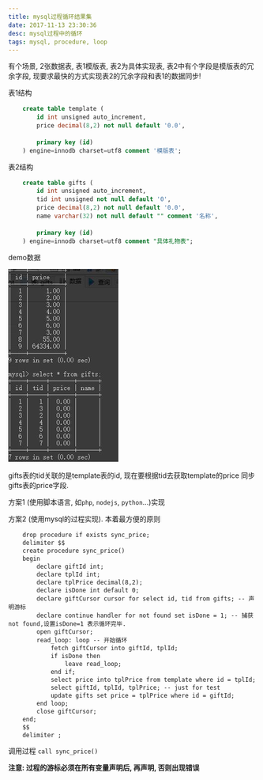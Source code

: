 ```yaml
---
title: mysql过程循环结果集
date: 2017-11-13 23:30:36
desc: mysql过程中的循环
tags: mysql, procedure, loop
---
```


有个场景, 2张数据表, 表1模版表, 表2为具体实现表, 表2中有个字段是模版表的冗余字段, 现要求最快的方式实现表2的冗余字段和表1的数据同步!

<!--more-->

表1结构

```sql
    create table template (
        id int unsigned auto_increment,
        price decimal(8,2) not null default '0.0',

        primary key (id)
    ) engine=innodb charset=utf8 comment '模版表';

```

表2结构

```sql
    create table gifts (
        id int unsigned auto_increment,
        tid int unsigned not null default '0',
        price decimal(8,2) not null default '0.0',
        name varchar(32) not null default "" comment '名称',

        primary key (id)
    ) engine=innodb charset=utf8 comment "具体礼物表";
```

demo数据

![demo](/images/mysql_procedure.jpg)

gifts表的tid关联的是template表的id, 现在要根据tid去获取template的price 同步gifts表的price字段.

方案1 (使用脚本语言, 如`php`, `nodejs`, `python`...)实现

方案2 (使用mysql的过程实现). 本着最方便的原则

```
    drop procedure if exists sync_price;
    delimiter $$
    create procedure sync_price()
    begin
        declare giftId int;
        declare tplId int;
        declare tplPrice decimal(8,2);
        declare isDone int default 0;
        declare giftCursor cursor for select id, tid from gifts; -- 声明游标
        declare continue handler for not found set isDone = 1; -- 捕获 not found,设置isDone=1 表示循环完毕.
        open giftCursor;
        read_loop: loop -- 开始循环
            fetch giftCursor into giftId, tplId;
            if isDone then
                leave read_loop;
            end if;
            select price into tplPrice from template where id = tplId;
            select giftId, tplId, tplPrice; -- just for test
            update gifts set price = tplPrice where id = giftId;
        end loop;
        close giftCursor;
    end;
    $$
    delimiter ;
```

调用过程 `call sync_price()`

**注意: 过程的游标必须在所有变量声明后, 再声明, 否则出现错误**


